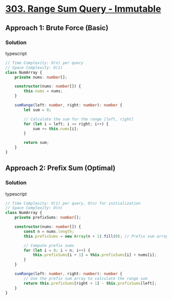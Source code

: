 # [303. Range Sum Query - Immutable](https://leetcode.com/problems/range-sum-query-immutable/)

## Approach 1: Brute Force (Basic)

### Solution
typescript
```typescript
// Time Complexity: O(n) per query
// Space Complexity: O(1)
class NumArray {
    private nums: number[];

    constructor(nums: number[]) {
        this.nums = nums;
    }

    sumRange(left: number, right: number): number {
        let sum = 0;

        // Calculate the sum for the range [left, right]
        for (let i = left; i <= right; i++) {
            sum += this.nums[i];
        }

        return sum;
    }
}
```

## Approach 2: Prefix Sum (Optimal)

### Solution
typescript
```typescript
// Time Complexity: O(1) per query, O(n) for initialization
// Space Complexity: O(n)
class NumArray {
    private prefixSums: number[];

    constructor(nums: number[]) {
        const n = nums.length;
        this.prefixSums = new Array(n + 1).fill(0); // Prefix sum array

        // Compute prefix sums
        for (let i = 0; i < n; i++) {
            this.prefixSums[i + 1] = this.prefixSums[i] + nums[i];
        }
    }

    sumRange(left: number, right: number): number {
        // Use the prefix sum array to calculate the range sum
        return this.prefixSums[right + 1] - this.prefixSums[left];
    }
}
```

